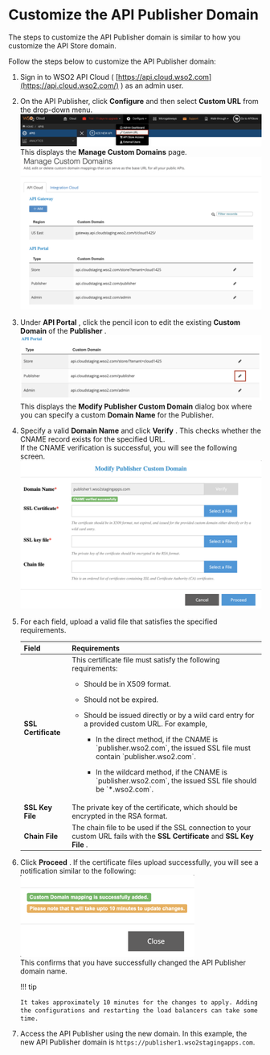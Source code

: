 # Customize the API Publisher Domain

The steps to customize the API Publisher domain is similar to how you
customize the API Store domain.

Follow the steps below to customize the API Publisher domain:

1.  Sign in to WSO2 API Cloud (
    [https://api.cloud.wso2.com](https://api.cloud.wso2.com/) ) as an
    admin user.

2.  On the API Publisher, click **Configure** and then select **Custom
    URL** from the drop-down menu.
    ![](../assets/img/customize/custom-url.png)  
    This displays the **Manage Custom Domains** page.  
    ![](../assets/img/customize/manage-custom-domains.png)

3.  Under **API Portal** , click the pencil icon to edit the existing
    **Custom Domain** of the **Publisher** .  
    ![](../assets/img/customize/api-publisher-custom-domain.png)  
    This displays the **Modify Publisher Custom Domain** dialog box
    where you can specify a custom **Domain Name** for the Publisher.

4.  Specify a valid **Domain Name** and click **Verify** . This checks
    whether the CNAME record exists for the specified URL.    
    If the CNAME verification is successful, you will see the following
    screen.  
    ![](../assets/img/customize/verified-publisher-cname.png)

5.  For each field, upload a valid file that satisfies the specified
    requirements.

    <table>
    <thead>
    <tr class="header">
    <th>Field</th>
    <th>Requirements</th>
    </tr>
    </thead>
    <tbody>
    <tr class="odd">
    <td><strong>SSL Certificate</strong></td>
    <td>This certificate file must satisfy the following requirements:
    <ul>
    <li><p>Should be in X509 format.</p></li>
    <li><p>Should not be expired.</p></li>
    <li><p>Should be issued directly or by a wild card entry for a provided custom URL. For example,</p>
    <ul>
    <li><p>In the direct method, if the CNAME is `publisher.wso2.com`, the issued SSL file must contain `publisher.wso2.com`.</p></li>
    <li><p>In the wildcard method, if the CNAME is `publisher.wso2.com`, the issued SSL file should be `*.wso2.com`.</p></li>
    </ul></li>
    </ul></td>
    </tr>
    <tr class="even">
    <td><strong>SSL Key File</strong></td>
    <td>The private key of the certificate, which should be encrypted in the RSA format.</td>
    </tr>
    <tr class="odd">
    <td><strong>Chain File</strong></td>
    <td>The chain file to be used if the SSL connection to your custom URL fails with the <strong>SSL Certificate</strong> and <strong>SSL Key File</strong> .</td>
    </tr>
    </tbody>
    </table>

6.  Click **Proceed** . If the certificate files upload successfully,
    you will see a notification similar to the following:  
    ![](../assets/img/customize/successful-certificate-upload.png)   
    This confirms that you have successfully changed the API Publisher
    domain name.

    !!! tip
    
        It takes approximately 10 minutes for the changes to apply. Adding
        the configurations and restarting the load balancers can take some
        time.
    

7.  Access the API Publisher using the new domain. In this example, the
    new API Publisher domain is `https://publisher1.wso2stagingapps.com`.


